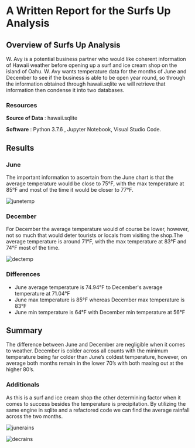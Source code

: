 # A Written Report for the Surfs Up Analysis

## Overview of Surfs Up Analysis
 W. Avy is a potential business partner who would like coherent information of Hawaii weather before opening up a surf and ice cream shop on the island of Oahu. W. Avy wants temperature data for the months of June and December to see if the business is able to be open year round, so through the information obtained through hawaii.sqlite we will retrieve that information then condense it into two databases. 

### Resources
**Source of Data** : hawaii.sqlite

**Software** : Python 3.7.6 , Jupyter Notebook, Visual Studio Code.

## Results
### June 
The important information to ascertain from the June chart is that the average temperature would be close to 75°F, with the max temperature at 85°F and most of the time it would be closer to 77°F.

![junetemp](https://user-images.githubusercontent.com/82983000/122286472-e3262200-cebd-11eb-9ca2-050b618a7312.png)

### December
For December the average temperature would of course be lower, however, not so much that would deter tourists or locals from visiting the shop.The average temperature is around 71°F, with the max temperature at 83°F and 74°F most of the time. 

![dectemp](https://user-images.githubusercontent.com/82983000/122286763-34ceac80-cebe-11eb-9148-3f6c45f3b5c2.png)

### Differences

- June average temperature is 74.94°F to December's average temperature at 71.04°F
- June max temperature is 85°F whereas December max temperature is 83°F
- June min temperature is 64°F with December min temperature at 56°F

## Summary
The difference between June and December are negligible when it comes to weather. December is colder across all counts with the minimum temperature being far colder than June’s coldest temperature, however, on average both months remain in the lower 70’s with both maxing out at the higher 80’s.  

### Additionals

As this is a surf and ice cream shop the other determining factor when it comes to success besides the temperature is precipitation. By utilizing the same engine in sqlite and a refactored code we can find the average rainfall across the two months. 


![junerains](https://user-images.githubusercontent.com/82983000/122288795-fa660f00-cebf-11eb-9dad-8a86d6fc6c3f.png)



![decrains](https://user-images.githubusercontent.com/82983000/122288811-ffc35980-cebf-11eb-9a22-448fdb70edf9.png)









